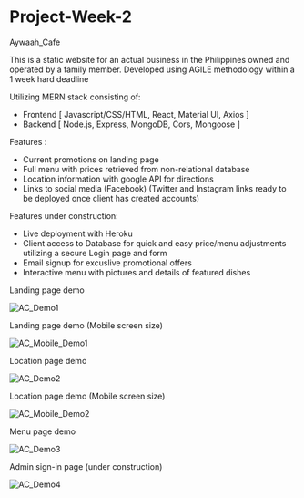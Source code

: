 # Project-Week-2
Aywaah_Cafe

This is a static website for an actual business in the Philippines owned and operated by a family member.
Developed using AGILE methodology within a 1 week hard deadline

Utilizing MERN stack consisting of:

* Frontend [ Javascript/CSS/HTML, React, Material UI, Axios ]
* Backend [ Node.js, Express, MongoDB, Cors, Mongoose ]

Features :
* Current promotions on landing page
* Full menu with prices retrieved from non-relational database
* Location information with google API for directions
* Links to social media (Facebook) (Twitter and Instagram links ready to be deployed once client has created accounts)

Features under construction:
* Live deployment with Heroku
* Client access to Database for quick and easy price/menu adjustments utilizing a secure Login page and form
* Email signup for excuslive promotional offers
* Interactive menu with pictures and details of featured dishes

Landing page demo

![AC_Demo1](https://user-images.githubusercontent.com/74333929/235280805-cf9b17ae-22e6-41ea-949b-98a2d3d7adaf.gif)

Landing page demo (Mobile screen size)

![AC_Mobile_Demo1](https://user-images.githubusercontent.com/74333929/235281821-a3473664-4682-4779-9647-caed9a15a4b4.gif)


Location page demo

![AC_Demo2](https://user-images.githubusercontent.com/74333929/235281376-8e885263-ebe3-4a3d-b085-c3b8718edb9c.gif)

Location page demo (Mobile screen size)

![AC_Mobile_Demo2](https://user-images.githubusercontent.com/74333929/235281893-ebe334bb-51e4-4ae6-a720-7fb04725f116.gif)

Menu page demo

![AC_Demo3](https://user-images.githubusercontent.com/74333929/235281517-613c5ac4-d179-4f97-acdd-415fa52bb313.gif)

Admin sign-in page (under construction)

![AC_Demo4](https://user-images.githubusercontent.com/74333929/235281689-6ba1d161-886b-4428-9fb3-cee562116cce.gif)


